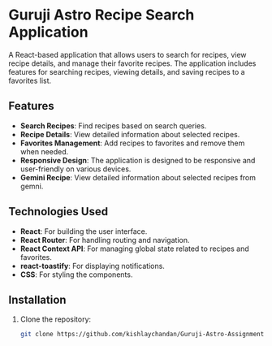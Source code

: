 # Guruji Astro Recipe Search Application

A React-based application that allows users to search for recipes, view recipe details, and manage their favorite recipes. The application includes features for searching recipes, viewing details, and saving recipes to a favorites list.

## Features

- **Search Recipes**: Find recipes based on search queries.
- **Recipe Details**: View detailed information about selected recipes.
- **Favorites Management**: Add recipes to favorites and remove them when needed.
- **Responsive Design**: The application is designed to be responsive and user-friendly on various devices.
- **Gemini Recipe**: View detailed information about selected recipes from gemni.

## Technologies Used

- **React**: For building the user interface.
- **React Router**: For handling routing and navigation.
- **React Context API**: For managing global state related to recipes and favorites.
- **react-toastify**: For displaying notifications.
- **CSS**: For styling the components.

## Installation

1. Clone the repository:

   ```bash
   git clone https://github.com/kishlaychandan/Guruji-Astro-Assignment
